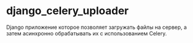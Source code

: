 # django_celery_uploader
Django приложение которое позволяет загружать файлы на сервер, а затем асинхронно обрабатывать их с использованием Celery.
